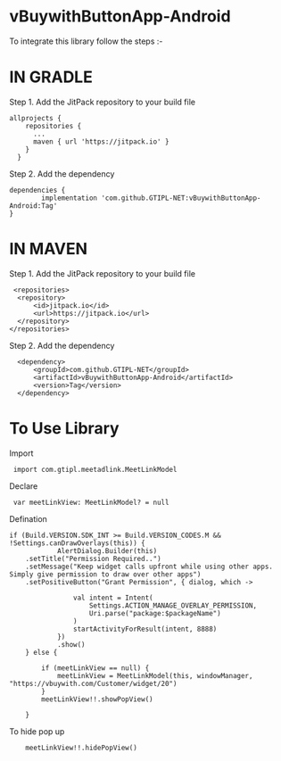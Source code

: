 # vBuywithButtonApp-Android

To integrate this library follow the steps :-  

# IN GRADLE

Step 1. Add the JitPack repository to your build file

    allprojects {
        repositories {
          ...
          maven { url 'https://jitpack.io' }
        }
      }
      
Step 2. Add the dependency

    dependencies {
	        implementation 'com.github.GTIPL-NET:vBuywithButtonApp-Android:Tag'
	}
  
  # IN MAVEN
  
  Step 1. Add the JitPack repository to your build file
  
  
     <repositories>
      <repository>
          <id>jitpack.io</id>
          <url>https://jitpack.io</url>
      </repository>
    </repositories>
    
    
  Step 2. Add the dependency

      <dependency>
          <groupId>com.github.GTIPL-NET</groupId>
          <artifactId>vBuywithButtonApp-Android</artifactId>
          <version>Tag</version>
      </dependency>


# To Use Library 

Import
     
     import com.gtipl.meetadlink.MeetLinkModel
 
Declare 
 
     var meetLinkView: MeetLinkModel? = null
     
Defination

 	if (Build.VERSION.SDK_INT >= Build.VERSION_CODES.M && !Settings.canDrawOverlays(this)) {
            	AlertDialog.Builder(this)
		.setTitle("Permission Required..")
		.setMessage("Keep widget calls upfront while using other apps. Simply give permission to draw over other apps")
		.setPositiveButton("Grant Permission", { dialog, which ->

                    val intent = Intent(
                        Settings.ACTION_MANAGE_OVERLAY_PERMISSION,
                        Uri.parse("package:$packageName")
                    )
                    startActivityForResult(intent, 8888)
                })
                .show()
        } else {

            if (meetLinkView == null) {
                meetLinkView = MeetLinkModel(this, windowManager, "https://vbuywith.com/Customer/widget/20")
            }
            meetLinkView!!.showPopView()

        }
To hide pop up

        meetLinkView!!.hidePopView()

